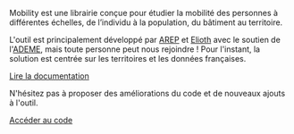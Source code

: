 Mobility est une librairie conçue pour étudier la mobilité des personnes à différentes échelles, de l’individu à la population, du bâtiment au territoire.

L'outil est principalement développé par [AREP](https://arep.fr) et [Elioth](https://elioth.com/) avec le soutien de l'[ADEME](https://wiki.resilience-territoire.ademe.fr/wiki/Mobility), mais toute personne peut nous rejoindre !
Pour l'instant, la solution est centrée sur les territoires et les données françaises.

<div class="get-started-wrap">
  <a class="btn btn-success btn-lg get-started-btn" href="https://mobility.readthedocs.io/en/latest/">Lire la documentation</a>
</div>

N'hésitez pas à proposer des améliorations du code et de nouveaux ajouts à l'outil.

<div class="get-started-wrap">
  <a class="btn btn-success btn-lg get-started-btn" href="https://github.com/mobility-team/mobility">Accéder au code</a>
</div>


